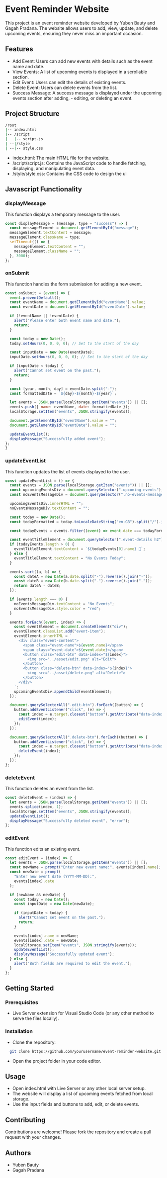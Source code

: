 
# Event Reminder Website

This project is an event reminder website developed by Yuben Bauty and Gagah Pradana. The website allows users to add, view, update, and delete upcoming events, ensuring they never miss an important occasion.

## Features

- Add Event: Users can add new events with details such as the event name and date.
- View Events: A list of upcoming events is displayed in a scrollable section.
- Edit Event: Users can edit the details of existing events.
- Delete Event: Users can delete events from the list.
- Success Message: A success message is displayed under the upcoming events section after adding, - editing, or deleting an event.


## Project Structure

```bash
/root
|-- index.html
|-- /script
|   |-- script.js
| --|/style
| --|-- style.css
```
- index.html: The main HTML file for the website.
- /script/script.js: Contains the JavaScript code to handle fetching, displaying, and manipulating event data.
- /style/style.css: Contains the CSS code to design the ui


## Javascript Functionality

### displayMessage
This function displays a temporary message to the user.

```javascript
const displayMessage = (message, type = "success") => {
  const messageElement = document.getElementById("message");
  messageElement.textContent = message;
  messageElement.className = type;
  setTimeout(() => {
    messageElement.textContent = "";
    messageElement.className = "";
  }, 3000);
};

```

### onSubmit
This function handles the form submission for adding a new event.

```javascript
const onSubmit = (event) => {
  event.preventDefault();
  const eventName = document.getElementById("eventName").value;
  const eventDate = document.getElementById("eventDate").value;

  if (!eventName || !eventDate) {
    alert("Please enter both event name and date.");
    return;
  }

  const today = new Date();
  today.setHours(0, 0, 0, 0); // Set to the start of the day

  const inputDate = new Date(eventDate);
  inputDate.setHours(0, 0, 0, 0); // Set to the start of the day

  if (inputDate < today) {
    alert("Cannot set event on the past.");
    return;
  }

  const [year, month, day] = eventDate.split("-");
  const formattedDate = `${day}-${month}-${year}`;

  let events = JSON.parse(localStorage.getItem("events")) || [];
  events.push({ name: eventName, date: formattedDate });
  localStorage.setItem("events", JSON.stringify(events));

  document.getElementById("eventName").value = "";
  document.getElementById("eventDate").value = "";

  updateEventList();
  displayMessage("Successfully added event");
};
}
```

### updateEventList
This function updates the list of events displayed to the user.

```javascript
const updateEventList = () => {
  const events = JSON.parse(localStorage.getItem("events")) || [];
  const upcomingEventsDiv = document.querySelector(".upcoming-events");
  const noEventsMessageDiv = document.querySelector(".no-events-message");

  upcomingEventsDiv.innerHTML = "";
  noEventsMessageDiv.textContent = "";

  const today = new Date();
  const todayFormatted = today.toLocaleDateString("en-GB").split("/").join("-");

  const todayEvents = events.filter((event) => event.date === todayFormatted);

  const eventTitleElement = document.querySelector(".event-details h2");
  if (todayEvents.length > 0) {
    eventTitleElement.textContent = `${todayEvents[0].name} 🥳`;
  } else {
    eventTitleElement.textContent = "No Events Today";
  }

  events.sort((a, b) => {
    const dateA = new Date(a.date.split("-").reverse().join("-"));
    const dateB = new Date(b.date.split("-").reverse().join("-"));
    return dateA - dateB;
  });

  if (events.length === 0) {
    noEventsMessageDiv.textContent = "No Events";
    noEventsMessageDiv.style.color = "red";
  }

  events.forEach((event, index) => {
    const eventElement = document.createElement("div");
    eventElement.classList.add("event-item");
    eventElement.innerHTML = `
      <div class="event-content">
        <span class="event-name">${event.name}</span>
        <span class="event-date">${event.date}</span>
        <button class="edit-btn" data-index="${index}">
          <img src="../asset/edit.png" alt="Edit">
        </button>
        <button class="delete-btn" data-index="${index}">
          <img src="../asset/delete.png" alt="Delete">
        </button>
      </div>
    `;
    upcomingEventsDiv.appendChild(eventElement);
  });

  document.querySelectorAll(".edit-btn").forEach((button) => {
    button.addEventListener("click", (e) => {
      const index = e.target.closest("button").getAttribute("data-index");
      editEvent(index);
    });
  });

  document.querySelectorAll(".delete-btn").forEach((button) => {
    button.addEventListener("click", (e) => {
      const index = e.target.closest("button").getAttribute("data-index");
      deleteEvent(index);
    });
  });
};
```

### deleteEvent
This function deletes an event from the list.

```javascript
const deleteEvent = (index) => {
  let events = JSON.parse(localStorage.getItem("events")) || [];
  events.splice(index, 1);
  localStorage.setItem("events", JSON.stringify(events));
  updateEventList();
  displayMessage("Successfully deleted event", "error");
};
```

### editEvent
This function edits an existing event.

```javascript
const editEvent = (index) => {
  let events = JSON.parse(localStorage.getItem("events")) || [];
  const newName = prompt("Enter new event name:", events[index].name);
  const newDate = prompt(
    "Enter new event date (YYYY-MM-DD):",
    events[index].date
  );

  if (newName && newDate) {
    const today = new Date();
    const inputDate = new Date(newDate);

    if (inputDate < today) {
      alert("Cannot set event on the past.");
      return;
    }

    events[index].name = newName;
    events[index].date = newDate;
    localStorage.setItem("events", JSON.stringify(events));
    updateEventList();
    displayMessage("Successfully updated event");
  } else {
    alert("Both fields are required to edit the event.");
  }
};
```




## Getting Started

### Prerequisites
- Live Server extension for Visual Studio Code (or any other method to serve the files locally).

### Installation

- Clone the repository:

```bash
  git clone https://github.com/yourusername/event-reminder-website.git
```

- Open the project folder in your code editor.

    
## Usage

- Open index.html with Live Server or any other local server setup.
- The website will display a list of upcoming events fetched from local storage.
- Use the input fields and buttons to add, edit, or delete events.

## Contributing

Contributions are welcome! Please fork the repository and create a pull request with your changes.



## Authors

- Yuben Bauty
- Gagah Pradana
